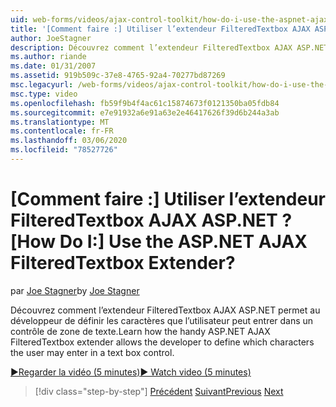 ```yaml
---
uid: web-forms/videos/ajax-control-toolkit/how-do-i-use-the-aspnet-ajax-filteredtextbox-extender
title: '[Comment faire :] Utiliser l’extendeur FilteredTextbox AJAX ASP.NET ? | Microsoft Docs'
author: JoeStagner
description: Découvrez comment l’extendeur FilteredTextbox AJAX ASP.NET permet au développeur de définir les caractères que l’utilisateur peut entrer dans un contrôle de zone de texte.
ms.author: riande
ms.date: 01/31/2007
ms.assetid: 919b509c-37e8-4765-92a4-70277bd87269
msc.legacyurl: /web-forms/videos/ajax-control-toolkit/how-do-i-use-the-aspnet-ajax-filteredtextbox-extender
msc.type: video
ms.openlocfilehash: fb59f9b4f4ac61c15874673f0121350ba05fdb84
ms.sourcegitcommit: e7e91932a6e91a63e2e46417626f39d6b244a3ab
ms.translationtype: MT
ms.contentlocale: fr-FR
ms.lasthandoff: 03/06/2020
ms.locfileid: "78527726"
---
```

# <a name="how-do-i-use-the-aspnet-ajax-filteredtextbox-extender"></a><span data-ttu-id="1685f-104">[Comment faire :] Utiliser l’extendeur FilteredTextbox AJAX ASP.NET ?</span><span class="sxs-lookup"><span data-stu-id="1685f-104">[How Do I:] Use the ASP.NET AJAX FilteredTextbox Extender?</span></span>

<span data-ttu-id="1685f-105">par [Joe Stagner](https://github.com/JoeStagner)</span><span class="sxs-lookup"><span data-stu-id="1685f-105">by [Joe Stagner](https://github.com/JoeStagner)</span></span>

<span data-ttu-id="1685f-106">Découvrez comment l’extendeur FilteredTextbox AJAX ASP.NET permet au développeur de définir les caractères que l’utilisateur peut entrer dans un contrôle de zone de texte.</span><span class="sxs-lookup"><span data-stu-id="1685f-106">Learn how the handy ASP.NET AJAX FilteredTextbox extender allows the developer to define which characters the user may enter in a text box control.</span></span>

[<span data-ttu-id="1685f-107">&#9654;Regarder la vidéo (5 minutes)</span><span class="sxs-lookup"><span data-stu-id="1685f-107">&#9654; Watch video (5 minutes)</span></span>](https://channel9.msdn.com/Blogs/ASP-NET-Site-Videos/how-do-i-use-the-aspnet-ajax-filteredtextbox-extender)

> [!div class="step-by-step"]
> <span data-ttu-id="1685f-108">[Précédent](how-do-i-use-the-aspnet-ajax-dynamicpopulate-extender.md)
> [Suivant](how-do-i-use-the-aspnet-ajax-hovermenu-extender.md)</span><span class="sxs-lookup"><span data-stu-id="1685f-108">[Previous](how-do-i-use-the-aspnet-ajax-dynamicpopulate-extender.md)
[Next](how-do-i-use-the-aspnet-ajax-hovermenu-extender.md)</span></span>
